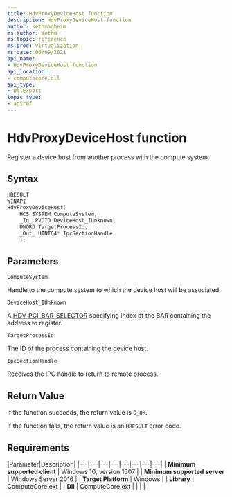 ```yaml
---
title: HdvProxyDeviceHost function
description: HdvProxyDeviceHost function
author: sethmanheim
ms.author: sethm
ms.topic: reference
ms.prod: virtualization
ms.date: 06/09/2021
api_name:
- HdvProxyDeviceHost function
api_location:
- computecore.dll
api_type:
- DllExport
topic_type: 
- apiref
---
```


# HdvProxyDeviceHost function

Register a device host from another process with the compute system.


## Syntax

```C++
HRESULT
WINAPI
HdvProxyDeviceHost(
    HCS_SYSTEM ComputeSystem,
    _In_ PVOID DeviceHost_IUnknown,
    DWORD TargetProcessId,
    _Out_ UINT64* IpcSectionHandle
    );
```

## Parameters

`ComputeSystem`

Handle to the compute system to which the device host will be associated.

`DeviceHost_IUnknown`

A [HDV_PCI_BAR_SELECTOR](HdvPciBarSelector.md) specifying index of the BAR containing the address to register.

`TargetProcessId`

The ID of the process containing the device host.

`IpcSectionHandle`

Receives the IPC handle to return to remote process.


## Return Value

If the function succeeds, the return value is `S_OK`.

If the function fails, the return value is an  `HRESULT` error code.

## Requirements

|Parameter|Description|
|---|---|---|---|---|---|---|---|
| **Minimum supported client** | Windows 10, version 1607 |
| **Minimum supported server** | Windows Server 2016 |
| **Target Platform** | Windows |
| **Library** | ComputeCore.ext |
| **Dll** | ComputeCore.ext |
|    |    |
